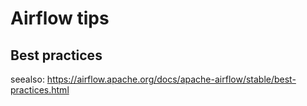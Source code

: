 # Airflow tips

## Best practices

seealso: https://airflow.apache.org/docs/apache-airflow/stable/best-practices.html